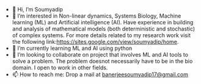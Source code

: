 - 👋 Hi, I’m Soumyadip 
- 👀 I’m interested in Non-linear dynamics, Systems Biology, Machine learning (ML) and Artificial intelligence (AI). Have experience in building and analysis of mathematical models (both deterministic and stochastic) of complex systems. For more details related to my research work visit the following link:https://sites.google.com/view/soumyadip/home.
- 🌱 I’m currently learning ML and AI using python
- 💞️ I’m looking to collaborate on project that involves ML and AI tools to solve a problem. The problem doesnot necessarily have to be in the bio domain. I open to work in other fields.
- 📫 How to reach me: Drop a mail at banerjeesoumyadip17@gmail.com

<!---
soumyadip-julia/soumyadip-julia is a ✨ special ✨ repository because its `README.md` (this file) appears on your GitHub profile.
You can click the Preview link to take a look at your changes.
--->
